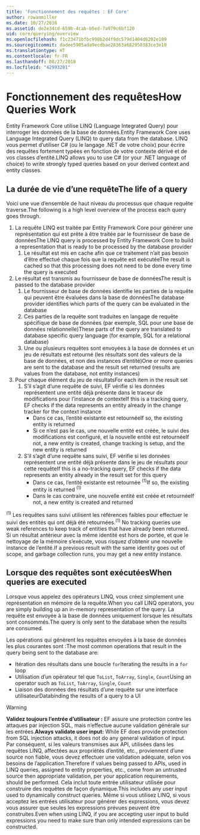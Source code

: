 ```yaml
---
title: 'Fonctionnement des requêtes : EF Core'
author: rowanmiller
ms.date: 10/27/2016
ms.assetid: de2e34cd-659b-4cab-b5ed-7a979c6bf120
uid: core/querying/overview
ms.openlocfilehash: f1c23471bfbc998b2d4f9dc579d1404d6202e109
ms.sourcegitcommit: dadee5905ada9ecdbae28363a682950383ce3e10
ms.translationtype: HT
ms.contentlocale: fr-FR
ms.lasthandoff: 08/27/2018
ms.locfileid: "42993201"
---
```

# <a name="how-queries-work"></a><span data-ttu-id="91617-102">Fonctionnement des requêtes</span><span class="sxs-lookup"><span data-stu-id="91617-102">How Queries Work</span></span>

<span data-ttu-id="91617-103">Entity Framework Core utilise LINQ (Language Integrated Query) pour interroger les données de la base de données.</span><span class="sxs-lookup"><span data-stu-id="91617-103">Entity Framework Core uses Language Integrated Query (LINQ) to query data from the database.</span></span> <span data-ttu-id="91617-104">LINQ vous permet d’utiliser C# (ou le langage .NET de votre choix) pour écrire des requêtes fortement typées en fonction de votre contexte dérivé et de vos classes d’entité.</span><span class="sxs-lookup"><span data-stu-id="91617-104">LINQ allows you to use C# (or your .NET language of choice) to write strongly typed queries based on your derived context and entity classes.</span></span>

## <a name="the-life-of-a-query"></a><span data-ttu-id="91617-105">La durée de vie d’une requête</span><span class="sxs-lookup"><span data-stu-id="91617-105">The life of a query</span></span>

<span data-ttu-id="91617-106">Voici une vue d’ensemble de haut niveau du processus que chaque requête traverse.</span><span class="sxs-lookup"><span data-stu-id="91617-106">The following is a high level overview of the process each query goes through.</span></span>

1. <span data-ttu-id="91617-107">La requête LINQ est traitée par Entity Framework Core pour générer une représentation qui est prête à être traitée par le fournisseur de base de données</span><span class="sxs-lookup"><span data-stu-id="91617-107">The LINQ query is processed by Entity Framework Core to build a representation that is ready to be processed by the database provider</span></span>
   1. <span data-ttu-id="91617-108">Le résultat est mis en cache afin que ce traitement n’ait pas besoin d’être effectué chaque fois que la requête est exécutée</span><span class="sxs-lookup"><span data-stu-id="91617-108">The result is cached so that this processing does not need to be done every time the query is executed</span></span>
2. <span data-ttu-id="91617-109">Le résultat est transmis au fournisseur de base de données</span><span class="sxs-lookup"><span data-stu-id="91617-109">The result is passed to the database provider</span></span>
   1. <span data-ttu-id="91617-110">Le fournisseur de base de données identifie les parties de la requête qui peuvent être évaluées dans la base de données</span><span class="sxs-lookup"><span data-stu-id="91617-110">The database provider identifies which parts of the query can be evaluated in the database</span></span>
   2. <span data-ttu-id="91617-111">Ces parties de la requête sont traduites en langage de requête spécifique de base de données (par exemple, SQL pour une base de données relationnelle)</span><span class="sxs-lookup"><span data-stu-id="91617-111">These parts of the query are translated to database specific query language (for example, SQL for a relational database)</span></span>
   3. <span data-ttu-id="91617-112">Une ou plusieurs requêtes sont envoyées à la base de données et un jeu de résultats est retourné (les résultats sont des valeurs de la base de données, et non des instances d’entité)</span><span class="sxs-lookup"><span data-stu-id="91617-112">One or more queries are sent to the database and the result set returned (results are values from the database, not entity instances)</span></span>
3. <span data-ttu-id="91617-113">Pour chaque élément du jeu de résultats</span><span class="sxs-lookup"><span data-stu-id="91617-113">For each item in the result set</span></span>
   1. <span data-ttu-id="91617-114">S’il s’agit d’une requête de suivi, EF vérifie si les données représentent une entité déjà présente dans le traceur de modifications pour l’instance de contexte</span><span class="sxs-lookup"><span data-stu-id="91617-114">If this is a tracking query, EF checks if the data represents an entity already in the change tracker for the context instance</span></span>
      * <span data-ttu-id="91617-115">Dans ce cas, l’entité existante est retournée</span><span class="sxs-lookup"><span data-stu-id="91617-115">If so, the existing entity is returned</span></span>
      * <span data-ttu-id="91617-116">Si ce n’est pas le cas, une nouvelle entité est créée, le suivi des modifications est configuré, et la nouvelle entité est retournée</span><span class="sxs-lookup"><span data-stu-id="91617-116">If not, a new entity is created, change tracking is setup, and the new entity is returned</span></span>
   2. <span data-ttu-id="91617-117">S’il s’agit d’une requête sans suivi, EF vérifie si les données représentent une entité déjà présente dans le jeu de résultats pour cette requête</span><span class="sxs-lookup"><span data-stu-id="91617-117">If this is a no-tracking query, EF checks if the data represents an entity already in the result set for this query</span></span>
      * <span data-ttu-id="91617-118">Dans ce cas, l’entité existante est retournée <sup>(1)</sup></span><span class="sxs-lookup"><span data-stu-id="91617-118">If so, the existing entity is returned <sup>(1)</sup></span></span>
      * <span data-ttu-id="91617-119">Dans le cas contraire, une nouvelle entité est créée et retournée</span><span class="sxs-lookup"><span data-stu-id="91617-119">If not, a new entity is created and returned</span></span>

<span data-ttu-id="91617-120"><sup>(1)</sup> Les requêtes sans suivi utilisent les références faibles pour effectuer le suivi des entités qui ont déjà été retournées.</span><span class="sxs-lookup"><span data-stu-id="91617-120"><sup>(1)</sup> No tracking queries use weak references to keep track of entities that have already been returned.</span></span> <span data-ttu-id="91617-121">Si un résultat antérieur avec la même identité est hors de portée, et que le nettoyage de la mémoire s’exécute, vous risquez d’obtenir une nouvelle instance de l’entité.</span><span class="sxs-lookup"><span data-stu-id="91617-121">If a previous result with the same identity goes out of scope, and garbage collection runs, you may get a new entity instance.</span></span>

## <a name="when-queries-are-executed"></a><span data-ttu-id="91617-122">Lorsque des requêtes sont exécutées</span><span class="sxs-lookup"><span data-stu-id="91617-122">When queries are executed</span></span>

<span data-ttu-id="91617-123">Lorsque vous appelez des opérateurs LINQ, vous créez simplement une représentation en mémoire de la requête.</span><span class="sxs-lookup"><span data-stu-id="91617-123">When you call LINQ operators, you are simply building up an in-memory representation of the query.</span></span> <span data-ttu-id="91617-124">La requête est envoyée à la base de données uniquement lorsque les résultats sont consommés.</span><span class="sxs-lookup"><span data-stu-id="91617-124">The query is only sent to the database when the results are consumed.</span></span>

<span data-ttu-id="91617-125">Les opérations qui génèrent les requêtes envoyées à la base de données les plus courantes sont :</span><span class="sxs-lookup"><span data-stu-id="91617-125">The most common operations that result in the query being sent to the database are:</span></span>
* <span data-ttu-id="91617-126">Itération des résultats dans une boucle `for`</span><span class="sxs-lookup"><span data-stu-id="91617-126">Iterating the results in a `for` loop</span></span>
* <span data-ttu-id="91617-127">Utilisation d’un opérateur tel que `ToList`, `ToArray`, `Single`, `Count`</span><span class="sxs-lookup"><span data-stu-id="91617-127">Using an operator such as `ToList`, `ToArray`, `Single`, `Count`</span></span>
* <span data-ttu-id="91617-128">Liaison des données des résultats d’une requête sur une interface utilisateur</span><span class="sxs-lookup"><span data-stu-id="91617-128">Databinding the results of a query to a UI</span></span>

> [!WARNING]  
> <span data-ttu-id="91617-129">**Validez toujours l’entrée d’utilisateur :** EF assure une protection contre les attaques par injection SQL, mais n’effectue aucune validation générale sur les entrées.</span><span class="sxs-lookup"><span data-stu-id="91617-129">**Always validate user input:** While EF does provide protection from SQL injection attacks, it does not do any general validation of input.</span></span> <span data-ttu-id="91617-130">Par conséquent, si les valeurs transmises aux API, utilisées dans les requêtes LINQ, affectées aux propriétés d’entité, etc., proviennent d’une source non fiable, vous devez effectuer une validation adéquate, selon vos besoins de l’application.</span><span class="sxs-lookup"><span data-stu-id="91617-130">Therefore if values being passed to APIs, used in LINQ queries, assigned to entity properties, etc., come from an untrusted source then appropriate validation, per your application requirements, should be performed.</span></span> <span data-ttu-id="91617-131">Cela inclut toute entrée utilisateur utilisée pour construire des requêtes de façon dynamique.</span><span class="sxs-lookup"><span data-stu-id="91617-131">This includes any user input used to dynamically construct queries.</span></span> <span data-ttu-id="91617-132">Même si vous utilisez LINQ, si vous acceptez les entrées utilisateur pour générer des expressions, vous devez vous assurer que seules les expressions prévues peuvent être construites.</span><span class="sxs-lookup"><span data-stu-id="91617-132">Even when using LINQ, if you are accepting user input to build expressions you need to make sure than only intended expressions can be constructed.</span></span>
